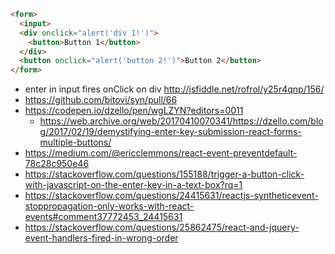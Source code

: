 ```html
<form>
  <input>
  <div onclick="alert('div 1!')">
    <button>Button 1</button>
  </div>
  <button onclick="alert('button 2!')">Button 2</button>
</form>
```

- enter in input fires onClick on div http://jsfiddle.net/rofrol/y25r4qnp/156/
- https://github.com/bitovi/syn/pull/66
- https://codepen.io/dzello/pen/wgLZYN?editors=0011
  - https://web.archive.org/web/20170410070341/https://dzello.com/blog/2017/02/19/demystifying-enter-key-submission-react-forms-multiple-buttons/
- https://medium.com/@ericclemmons/react-event-preventdefault-78c28c950e46
- https://stackoverflow.com/questions/155188/trigger-a-button-click-with-javascript-on-the-enter-key-in-a-text-box?rq=1
- https://stackoverflow.com/questions/24415631/reactjs-syntheticevent-stoppropagation-only-works-with-react-events#comment37772453_24415631
- https://stackoverflow.com/questions/25862475/react-and-jquery-event-handlers-fired-in-wrong-order